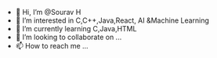 - 👋 Hi, I’m @Sourav H
- 👀 I’m interested in C,C++,Java,React, AI &Machine Learning
- 🌱 I’m currently learning C,Java,HTML
- 💞️ I’m looking to collaborate on ...
- 📫 How to reach me ...

<!---
SouravH5409/SouravH5409 is a ✨ special ✨ repository because its `README.md` (this file) appears on your GitHub profile.
You can click the Preview link to take a look at your changes.
--->
